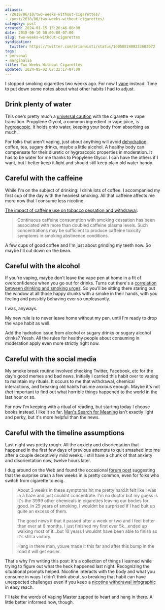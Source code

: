 ```yaml
---
aliases:
- /2018/06/10/two-weeks-without-cigarettes/
- /post/2018/06/two-weeks-without-cigarettes/
category: post
created: 2024-01-15 15:26:46-08:00
date: 2018-06-10 00:00:00-07:00
slug: two-weeks-without-cigarettes
syndication:
  twitter: https://twitter.com/brianwisti/status/1005882408233603072
tags:
- personal
- marginalia
title: Two Weeks Without Cigarettes
updated: 2024-05-02 07:32:17-07:00
---
```


I stopped smoking cigarettes two weeks ago. For now I [vape](https://www.merriam-webster.com/dictionary/vape) instead. Time to put down some notes about what other habits I had to adjust.

<!--more-->

## Drink plenty of water

This one's pretty much a [universal caution](https://spinfuel.com/vaping-dehydration/) with the cigarette -> vape transition. Propylene Glycol, a common ingredient in vape juice, is [hygroscopic](https://en.wikipedia.org/wiki/Hygroscopy). It holds onto water, keeping your body from absorbing as much.

For folks that aren't vaping, just about anything will avoid [dehydration](https://www.webmd.com/a-to-z-guides/dehydration-adults#1): coffee, tea, sugary drinks, maybe a little alcohol. A healthy body can compensate for their diuretic or hygroscopic properties in moderation. It has to be water for me thanks to Propylene Glycol. I can have the others if I want, but I better keep it light and should still keep plain old water handy.

## Careful with the caffeine

While I'm on the subject of drinking: I drink lots of coffee. I accompanied my first cup of the day with the heaviest smoking. All that caffeine affects me more now that I consume less nicotine.

[The impact of caffeine use on tobacco cessation and withdrawal](https://www.researchgate.net/publication/14186462_The_impact_of_caffeine_use_on_tobacco_cessation_and_withdrawal):

 > 
 > Continuous caffeine consumption with smoking cessation has been associated with more than doubled caffeine plasma levels. Such concentrations may be sufficient to produce caffeine toxicity symptoms in smoking abstinence conditions. 

A few cups of good coffee and I'm just about grinding my teeth now. So maybe I'll cut down on the bean.

## Careful with the alcohol

If you're vaping, maybe don't leave the vape pen at home in a fit of overconfidence when you go out for drinks. Turns out there's a [correlation between drinking and smoking urges](https://www.sciencedaily.com/releases/2013/02/130213100726.htm). So you'll be sitting there staring out the window at all those happy drunks with a smoke in their hands, with you feeling and possibly behaving ever so unpleasantly.

I was, anyways.

My new rule is to never leave home without my pen, until I'm ready to drop the vape habit as well.

Add the hydration issue from alcohol or sugary drinks or sugary alcohol drinks? Yeesh. All the rules for healthy people about consuming in moderation apply even more strictly right now.

## Careful with the social media

My smoke break routine involved checking Twitter, Facebook, etc for the day's good memes and bad news. Initially I carried this habit over to vaping to maintain my rituals. It occurs to me that withdrawal, chemical interactions, and breaking old habits has me anxious enough. Maybe it's not *that* important to find out what horrible things happened to the world in the last hour or so.

For now I'm keeping with a ritual of reading, but starting today I choose books instead. I like it so far. [Man's Search for Meaning](https://www.goodreads.com/book/show/17204679-man-s-search-for-meaning) isn't exactly light and perky, but it's more helpful than the news.

## Careful with the timeline assumptions

Last night was pretty rough. All the anxiety and disorientation that happened in the first few days of previous attempts to quit smashed into me after a couple deceptively mild weeks. I still have a chunk of that anxiety and disorientation now, twelve hours later.

I dug around on the Web and found the occasional [forum post](https://www.e-cigarette-forum.com/threads/tobacco-withdrawal-symptoms-when-using-e-cig.409890/page-2#post-9355216) suggesting that the surprise crash a few weeks in is pretty common, even for folks who switch from cigarette to ecig. 

 > 
 > About 3 weeks in these symptoms hit me pretty hard.It felt like I was in a haze and just couldnt concentrate. I'm no doctor but my guess is it's the 3999 other chemicals in cigarettes leaving our bodies for good. In 25 years of smoking, I wouldnt be surprised if I had bult up quite an excess of them. 
 > 
 > The good news it that it passed after a week or two and I feel better than ever at 6 months. I just finished my first ever  5k...ended up walking most of it...but 10 years I wouldnt have been able to finish so it's still a victory. 
 > 
 > Hang in there man, youve made it this far and after this bump in the road it will get easier.

That's why I'm writing this post: it's a collection of things I learned while trying to figure out what the heck happened last night. Recognizing the situational prompts helped. Nicotine interacts with the body and what you consume in ways I didn't think about, so breaking that habit can have unexpected challenges even if
you keep a [nicotine withdrawal infographic](https://vapingdaily.com/quitting-effects/nicotine-withdrawal-symptoms-timeline/) in easy reach.

I'll take the words of Vaping Master zapped to heart and hang in there. A little better informed now, though.